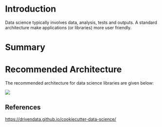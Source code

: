 # Introduction

Data science typically involves data, analysis, tests and outputs. A standard architecture make applications (or libraries) more user friendly.

# Summary



# Recommended Architecture

The recommended architecture for data science libraries are given below:

<img src="data_science_architecture.svg" width=auto, height=auto/>

## References

https://drivendata.github.io/cookiecutter-data-science/

